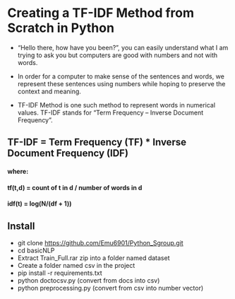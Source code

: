 # Creating a TF-IDF Method from Scratch in Python

- “Hello there, how have you been?”, you can easily understand what I am trying to ask you but computers are good with numbers and not with words.

- In order for a computer to make sense of the sentences and words, we represent these sentences using numbers while hoping to preserve the context and meaning.

- TF-IDF Method is one such method to represent words in numerical values. TF-IDF stands for “Term Frequency – Inverse Document Frequency”.

## TF-IDF = Term Frequency (TF) * Inverse Document Frequency (IDF)
#### where:
#### tf(t,d) = count of t in d / number of words in d
#### idf(t) = log(N/(df + 1))

## Install
- git clone https://github.com/Emu6901/Python_Sgroup.git
- cd basicNLP  
- Extract Train_Full.rar zip into a folder named dataset
- Create a folder named csv in the project
- pip install -r requirements.txt
- python doctocsv.py (convert from docs into csv)
- python preprocessing.py (convert from csv into number vector)
 